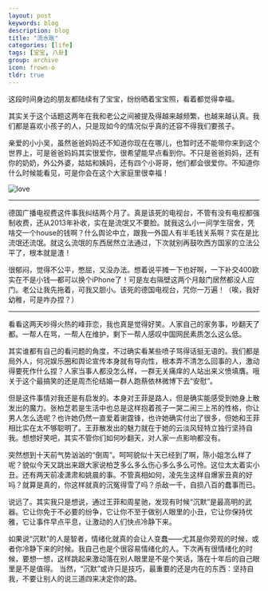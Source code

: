 ```yaml
---
layout: post
keywords: blog
description: blog
title: "流水账"
categories: [life]
tags: [宝宝, 八卦]
group: archive
icon: frown-o
tldr: true
---
```



这段时间身边的朋友都陆续有了宝宝，纷纷晒着宝宝照，看着都觉得幸福。 

其实关于这个话题这两年在我和老公之间被提及得越来越频繁，也越来越认真。我们都是喜欢小孩子的人，只是现如今的情况似乎真的还容不得我们要孩子。 

亲爱的小小吴，虽然爸爸妈妈还不知道你现在在哪儿，也暂时还不能带你来到这个世界上，可是爸爸妈妈其实很爱你，很希望能早点看到你。不只是爸爸妈妈，还有你的奶奶，外公外婆，姑姑和姨妈，还有四个小哥哥，他们都会很爱你。不知道你什么时候能看见，可是你会在这个大家庭里很幸福！


![love](/space/image/post/140923-family.jpg)

---

德国广播电视费这件事我纠结两个月了。真是该死的电视台，不管有没有电视都强制收费，还从2013年补收，实在是流氓又不要脸。就我这么小一间学生宿舍，凭啥交一个house的钱啊？什么舆论中立，跟我一外国人有半毛钱关系啊？实在是比流氓还流氓。就这么流氓的东西居然立法通过，下次就别再鼓吹西方国家的立法公平了，根本就是渣！ 

很郁闷，觉得不公平，憋屈，又没办法。想着说平摊一下也好啊，一下补交400欧实在不是小钱—都可以换个iPhone了！可是左右隔壁这两个月敲门居然都没人应门。老公让我先拖着，可我又胆小。该死的德国电视台，咒你一万遍！（唉，我好幼稚，可是咋办捏？）

---

看看这两天吵得火热的峰菲恋，我也真是觉得好笑。人家自己的家务事，吵翻天了都。一帮人在骂，一帮人在维护，剩下一帮人感叹中国网民素质怎么这么低。 

其实谁都有自己的看问题的角度，不过确实看某些喷子骂得话挺无语的。我们都是局外人，何况娱乐圈和舆论宣传本身就有导向性，根本弄不清怎么回事的人，激动得要死作什么捏？人家当事人都没怎么样，一群无关痛痒的人站出来义愤填膺。哦关于这个最搞笑的还是周杰伦结婚一群人跑蔡依林微博下去“安慰”。 

但是这件事情对我还是有启发的。本身对王菲是路人，但是确实能感受到她身上散发出的魔力。张柏芝若是生活中也总是这样抱着孩子一哭二闹三上吊的性格，你让男人怎么选呢？也许她仍然一直爱着谢霆锋，也许她确实付出了很多，但她和王菲相比实在太不够聪明了。王菲散发出的魅力就在于她的云淡风轻特立独行坚持自我。想想好笑吧，其实不管你们如何吵翻天，对人家一点影响都没有。 

突然想到十天前气势汹汹的“倒周”。呵呵貌似十天已经到了啊，陈小姐怎么样了呢？貌似今天又跳出来跟大家说柏芝多么多么伤心多么多么可怜。这位太太着实小丑。还有两天前凌潇肃和姚晨的事。不管真相如何，凌先生这样自爆家丑真的好吗？就算是真的，你这样就真的沉冤得雪了吗？杀敌一千，自损八百的蠢事而已。 

说远了。其实我只是想说，通过王菲和周星驰，发现有时候“沉默”是最高明的武器。它让你免于不必要的纷争，它让你不至于做别人眼里的小丑，它让你保持优雅，它让事件早点平息，让激动的人们快点冷静下来。 

如果说“沉默”的人是智者，情绪化就真的会让人变蠢——尤其是你旁观的时候，或者你冷静下来的时候。我自己也是个很容易情绪化的人。下次再有很情绪化的时候，要想一想，这样跳起来激动落在别人眼里是不是个笑话，落在十年后的自己眼里是不是值得。 当然，“沉默”或许只是技巧，最重要的还是内在的东西：坚持自我，不要让别人的说三道四来决定你的路。
